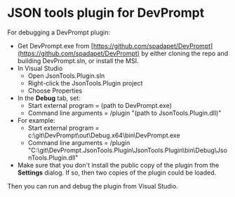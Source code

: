# JSON tools plugin for DevPrompt

For debugging a DevPrompt plugin:
* Get DevPrompt.exe from [https://github.com/spadapet/DevPrompt](https://github.com/spadapet/DevPrompt) by either cloning the repo and building DevPrompt.sln, or install the MSI.
* In Visual Studio
    * Open JsonTools.Plugin.sln
    * Right-click the JsonTools.Plugin project
    * Choose Properties
* In the __Debug__ tab, set:
    * Start external program = (path to DevPrompt.exe)
    * Command line arguments = /plugin "(path to JsonTools.Plugin.dll)"
* For example:
    * Start external program = c:\git\DevPrompt\out\Debug.x64\bin\DevPrompt.exe
    * Command line arguments = /plugin "C:\git\DevPrompt.JsonTools.Plugin\JsonTools.Plugin\bin\Debug\JsonTools.Plugin.dll"
* Make sure that you don't install the public copy of the plugin from the __Settings__ dialog. If so, then two copies of the plugin could be loaded.

Then you can run and debug the plugin from Visual Studio.
